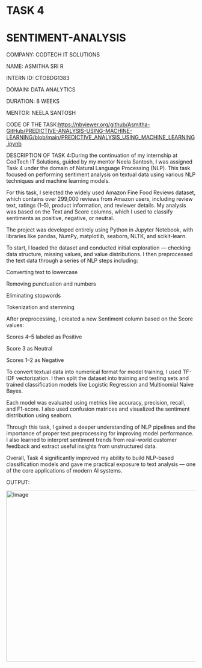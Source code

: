 # TASK 4
# SENTIMENT-ANALYSIS

COMPANY: CODTECH IT SOLUTIONS

NAME: ASMITHA SRI R

INTERN ID: CTOBDG1383

DOMAIN: DATA ANALYTICS

DURATION: 8 WEEKS

MENTOR: NEELA SANTOSH

CODE OF THE TASK:https://nbviewer.org/github/Asmitha-GitHub/PREDICTIVE-ANALYSIS-USING-MACHINE-LEARNING/blob/main/PREDICTIVE_ANALYSIS_USING_MACHINE_LEARNING.ipynb

DESCRIPTION OF TASK 4:During the continuation of my internship at CodTech IT Solutions, guided by my mentor Neela Santosh, I was assigned Task 4 under the domain of Natural Language Processing (NLP). This task focused on performing sentiment analysis on textual data using various NLP techniques and machine learning models.

For this task, I selected the widely used Amazon Fine Food Reviews dataset, which contains over 299,000 reviews from Amazon users, including review text, ratings (1–5), product information, and reviewer details. My analysis was based on the Text and Score columns, which I used to classify sentiments as positive, negative, or neutral.

The project was developed entirely using Python in Jupyter Notebook, with libraries like pandas, NumPy, matplotlib, seaborn, NLTK, and scikit-learn.

To start, I loaded the dataset and conducted initial exploration — checking data structure, missing values, and value distributions. I then preprocessed the text data through a series of NLP steps including:

Converting text to lowercase

Removing punctuation and numbers

Eliminating stopwords

Tokenization and stemming

After preprocessing, I created a new Sentiment column based on the Score values:

Scores 4–5 labeled as Positive

Score 3 as Neutral

Scores 1–2 as Negative

To convert textual data into numerical format for model training, I used TF-IDF vectorization. I then split the dataset into training and testing sets and trained classification models like Logistic Regression and Multinomial Naive Bayes.

Each model was evaluated using metrics like accuracy, precision, recall, and F1-score. I also used confusion matrices and visualized the sentiment distribution using seaborn.

Through this task, I gained a deeper understanding of NLP pipelines and the importance of proper text preprocessing for improving model performance. I also learned to interpret sentiment trends from real-world customer feedback and extract useful insights from unstructured data.

Overall, Task 4 significantly improved my ability to build NLP-based classification models and gave me practical exposure to text analysis — one of the core applications of modern AI systems.

OUTPUT:

<img width="597" height="455" alt="Image" src="https://github.com/user-attachments/assets/4ee1a943-43f7-4d8c-a579-635cedcce93a" />
